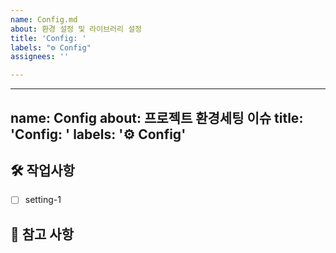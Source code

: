 ```yaml
---
name: Config.md
about: 환경 설정 및 라이브러리 설정
title: 'Config: '
labels: "⚙️ Config"
assignees: ''

---
```


---
name: Config
about: 프로젝트 환경세팅 이슈
title: 'Config: '
labels: '⚙️ Config'
---

## 🛠️ 작업사항

<!-- 어떤 환경세팅 작업을 진행할지 알려주세요. -->

- [ ] setting-1

## 📖 참고 사항

<!-- 레퍼런스, 스크린샷 등을 넣어 주세요. -->
